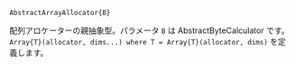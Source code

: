 ```
AbstractArrayAllocator{B}
```

配列アロケーターの親抽象型。パラメータ `B` は AbstractByteCalculator です。`Array{T}(allocator, dims...) where T = Array{T}(allocator, dims)` を定義します。
